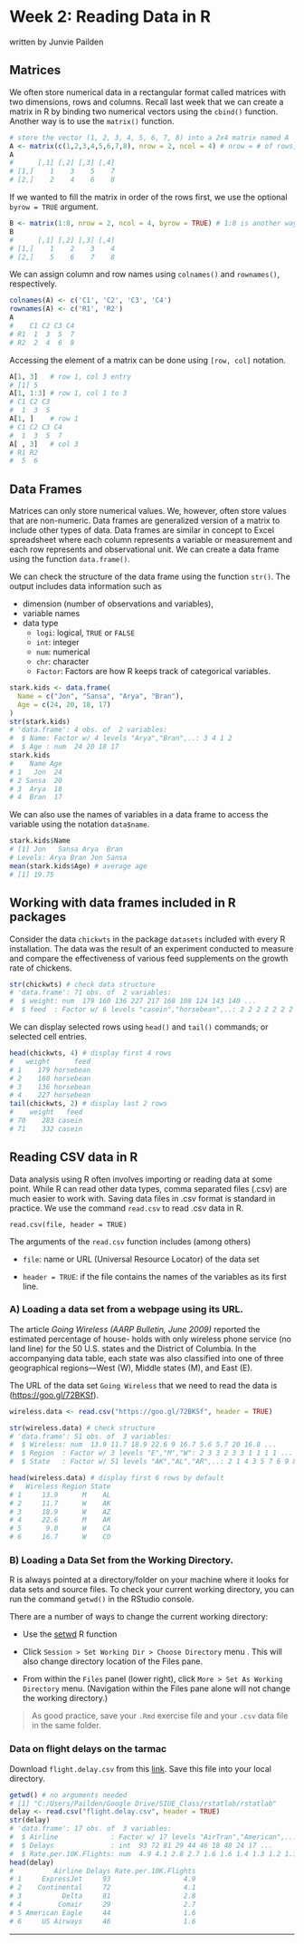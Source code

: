 Week 2: Reading Data in R
================
written by Junvie Pailden

Matrices
--------

We often store numerical data in a rectangular format called matrices with two dimensions, rows and columns. Recall last week that we can create a matrix in R by binding two numerical vectors using the `cbind()` function. Another way is to use the `matrix()` function.

``` r
# store the vector (1, 2, 3, 4, 5, 6, 7, 8) into a 2x4 matrix named A
A <- matrix(c(1,2,3,4,5,6,7,8), nrow = 2, ncol = 4) # nrow = # of rows, ncol = # of columns
A
#      [,1] [,2] [,3] [,4]
# [1,]    1    3    5    7
# [2,]    2    4    6    8
```

If we wanted to fill the matrix in order of the rows first, we use the optional `byrow = TRUE` argument.

``` r
B <- matrix(1:8, nrow = 2, ncol = 4, byrow = TRUE) # 1:8 is another way of generating  the vector
B
#      [,1] [,2] [,3] [,4]
# [1,]    1    2    3    4
# [2,]    5    6    7    8
```

We can assign column and row names using `colnames()` and `rownames()`, respectively.

``` r
colnames(A) <- c('C1', 'C2', 'C3', 'C4')
rownames(A) <- c('R1', 'R2')
A
#    C1 C2 C3 C4
# R1  1  3  5  7
# R2  2  4  6  8
```

Accessing the element of a matrix can be done using `[row, col]` notation.

``` r
A[1, 3]   # row 1, col 3 entry
# [1] 5
A[1, 1:3] # row 1, col 1 to 3
# C1 C2 C3 
#  1  3  5
A[1, ]    # row 1
# C1 C2 C3 C4 
#  1  3  5  7
A[ , 3]   # col 3
# R1 R2 
#  5  6
```

Data Frames
-----------

Matrices can only store numerical values. We, however, often store values that are non-numeric. Data frames are generalized version of a matrix to include other types of data. Data frames are similar in concept to Excel spreadsheet where each column represents a variable or measurement and each row represents and observational unit. We can create a data frame using the function `data.frame()`.

We can check the structure of the data frame using the function `str()`. The output includes data information such as

-   dimension (number of observations and variables),
-   variable names
-   data type
    -   `logi`: logical, `TRUE` or `FALSE`
    -   `int`: integer
    -   `num`: numerical
    -   `chr`: character
    -   `Factor`: Factors are how R keeps track of categorical variables.

``` r
stark.kids <- data.frame(
  Name = c("Jon", "Sansa", "Arya", "Bran"),
  Age = c(24, 20, 18, 17)
)
str(stark.kids)
# 'data.frame': 4 obs. of  2 variables:
#  $ Name: Factor w/ 4 levels "Arya","Bran",..: 3 4 1 2
#  $ Age : num  24 20 18 17
stark.kids
#    Name Age
# 1   Jon  24
# 2 Sansa  20
# 3  Arya  18
# 4  Bran  17
```

We can also use the names of variables in a data frame to access the variable using the notation `data$name`.

``` r
stark.kids$Name
# [1] Jon   Sansa Arya  Bran 
# Levels: Arya Bran Jon Sansa
mean(stark.kids$Age) # average age
# [1] 19.75
```

Working with data frames included in R packages
-----------------------------------------------

Consider the data `chickwts` in the package `datasets` included with every R installation. The data was the result of an experiment conducted to measure and compare the effectiveness of various feed supplements on the growth rate of chickens.

``` r
str(chickwts) # check data structure
# 'data.frame': 71 obs. of  2 variables:
#  $ weight: num  179 160 136 227 217 168 108 124 143 140 ...
#  $ feed  : Factor w/ 6 levels "casein","horsebean",..: 2 2 2 2 2 2 2 2 2 2 ...
```

We can display selected rows using `head()` and `tail()` commands; or selected cell entries.

``` r
head(chickwts, 4) # display first 4 rows
#   weight      feed
# 1    179 horsebean
# 2    160 horsebean
# 3    136 horsebean
# 4    227 horsebean
tail(chickwts, 2) # display last 2 rows
#    weight   feed
# 70    283 casein
# 71    332 casein
```

Reading CSV data in R
---------------------

Data analysis using R often involves importing or reading data at some point. While R can read other data types, comma separated files (.csv) are much easier to work with. Saving data files in .csv format is standard in practice. We use the command `read.csv` to read .csv data in R.

    read.csv(file, header = TRUE)

The arguments of the `read.csv` function includes (among others)

-   `file`: name or URL (Universal Resource Locator) of the data set

-   `header = TRUE`: if the file contains the names of the variables as its first line.

### A) Loading a data set from a webpage using its URL.

The article *Going Wireless (AARP Bulletin, June 2009)* reported the estimated percentage of house- holds with only wireless phone service (no land line) for the 50 U.S. states and the District of Columbia. In the accompanying data table, each state was also classified into one of three geographical regions—West (W), Middle states (M), and East (E).

The URL of the data set `Going Wireless` that we need to read the data is (<https://goo.gl/72BKSf>).

``` r
wireless.data <- read.csv("https://goo.gl/72BKSf", header = TRUE)
```

``` r
str(wireless.data) # check structure
# 'data.frame': 51 obs. of  3 variables:
#  $ Wireless: num  13.9 11.7 18.9 22.6 9 16.7 5.6 5.7 20 16.8 ...
#  $ Region  : Factor w/ 3 levels "E","M","W": 2 3 3 2 3 3 1 1 1 1 ...
#  $ State   : Factor w/ 51 levels "AK","AL","AR",..: 2 1 4 3 5 7 6 9 8 10 ...
```

``` r
head(wireless.data) # display first 6 rows by default
#   Wireless Region State
# 1     13.9      M    AL
# 2     11.7      W    AK
# 3     18.9      W    AZ
# 4     22.6      M    AR
# 5      9.0      W    CA
# 6     16.7      W    CO
```

### B) Loading a Data Set from the Working Directory.

R is always pointed at a directory/folder on your machine where it looks for data sets and source files. To check your current working directory, you can run the command `getwd()` in the RStudio console.

There are a number of ways to change the current working directory:

-   Use the [setwd](https://stat.ethz.ch/R-manual/R-devel/library/base/html/getwd.html) R function

-   Click `Session > Set Working Dir > Choose Directory` menu . This will also change directory location of the Files pane.

-   From within the `Files` panel (lower right), click `More > Set As Working Directory` menu. (Navigation within the Files pane alone will not change the working directory.)

> As good practice, save your `.Rmd` exercise file and your `.csv` data file in the same folder.

### Data on flight delays on the tarmac

Download `flight.delay.csv` from this [link](https://goo.gl/QjCxDz). Save this file into your local directory.

``` r
getwd() # no arguments needed
# [1] "C:/Users/Pailden/Google Drive/SIUE_Class/rstatlab/rstatlab"
delay <- read.csv("flight.delay.csv", header = TRUE)
str(delay)
# 'data.frame': 17 obs. of  3 variables:
#  $ Airline             : Factor w/ 17 levels "AirTran","American",..: 8 6 7 5 3 17 10 2 12 11 ...
#  $ Delays              : int  93 72 81 29 44 46 18 48 24 17 ...
#  $ Rate.per.10K.Flights: num  4.9 4.1 2.8 2.7 1.6 1.6 1.4 1.3 1.2 1.1 ...
head(delay)
#          Airline Delays Rate.per.10K.Flights
# 1     ExpressJet     93                  4.9
# 2    Continental     72                  4.1
# 3          Delta     81                  2.8
# 4         Comair     29                  2.7
# 5 American Eagle     44                  1.6
# 6     US Airways     46                  1.6
```

------------------------------------------------------------------------

